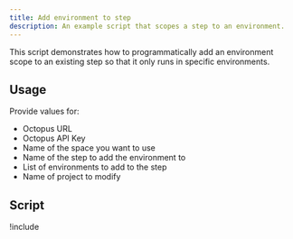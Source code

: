 ```yaml
---
title: Add environment to step
description: An example script that scopes a step to an environment.
---
```


This script demonstrates how to programmatically add an environment scope to an existing step so that it only runs in specific environments.

## Usage

Provide values for:

- Octopus URL
- Octopus API Key
- Name of the space you want to use
- Name of the step to add the environment to
- List of environments to add to the step
- Name of project to modify

## Script

!include <add-environment-to-step-scripts>